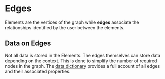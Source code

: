 # Edges
Elements are the vertices of the graph while __edges__ associate 
the relationships identified by the user between the elements.

## Data on Edges
Not all data is stored in the Elements. The edges themselves can store data 
depending on the context. This is done to simplify the number of required nodes in the graph. The [data dictionary](./dictionary.md#edge-definitions) provides a full 
account of all edges and their associated properties.
